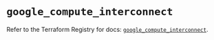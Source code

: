 # `google_compute_interconnect`

Refer to the Terraform Registry for docs: [`google_compute_interconnect`](https://registry.terraform.io/providers/hashicorp/google/6.23.0/docs/resources/compute_interconnect).
